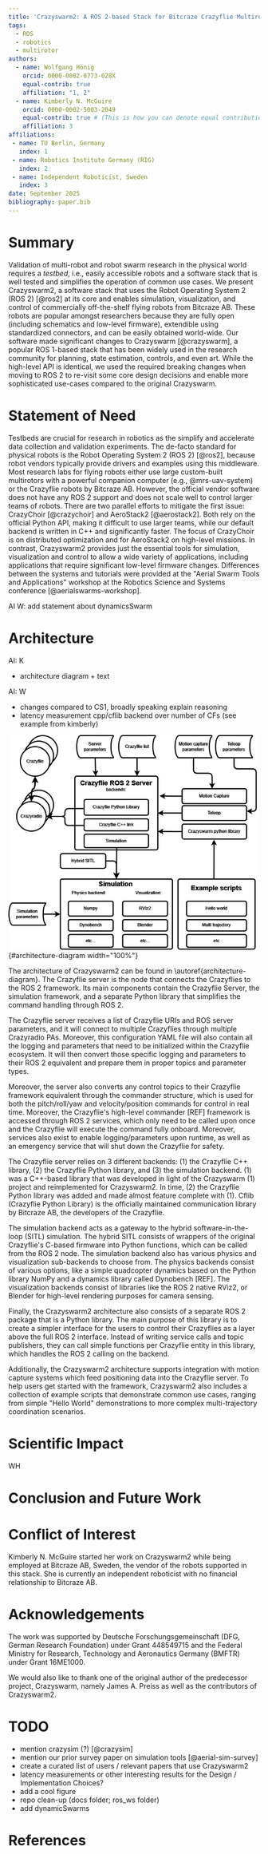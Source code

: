 ```yaml
---
title: 'Crazyswarm2: A ROS 2-based Stack for Bitcraze Crazyflie Multirotor Robots'
tags:
  - ROS
  - robotics
  - multirotor
authors:
  - name: Wolfgang Hönig
    orcid: 0000-0002-0773-028X
    equal-contrib: true
    affiliation: "1, 2"
  - name: Kimberly N. McGuire 
    orcid: 0000-0002-5003-2049
    equal-contrib: true # (This is how you can denote equal contributions between multiple authors)
    affiliation: 3
affiliations:
 - name: TU Berlin, Germany
   index: 1
 - name: Robotics Institute Germany (RIG)
   index: 2
 - name: Independent Roboticist, Sweden
   index: 3
date: September 2025
bibliography: paper.bib
---
```


<!-- Compile using:

docker run --rm --volume $PWD:/data --user $(id -u):$(id -g) --env JOURNAL=joss openjournals/inara
-->

<!-- Relevant JOSS example papers:

- https://joss.theoj.org/papers/10.21105/joss.07481
- https://joss.theoj.org/papers/10.21105/joss.07473
- https://joss.theoj.org/papers/10.21105/joss.06771
- https://joss.theoj.org/papers/10.21105/joss.05647
-->

# Summary

Validation of multi-robot and robot swarm research in the physical world requires a *testbed*, i.e., easily accessible robots and a software stack that is well tested and simplifies the operation of common use cases.
We present Crazyswarm2, a software stack that uses the Robot Operating System 2 (ROS 2) [@ros2] at its core and enables simulation, visualization, and control of commercially off-the-shelf flying robots from Bitcraze AB.
These robots are popular amongst researchers because they are fully open (including schematics and low-level firmware), extendible using standardized connectors, and can be easily obtained world-wide.
Our software made significant changes to Crazyswarm [@crazyswarm], a popular ROS 1-based stack that has been widely used in the research community for planning, state estimation, controls, and even art.
While the high-level API is identical, we used the required breaking changes when moving to ROS 2 to re-visit some core design decisions and enable more sophisticated use-cases compared to the original Crazyswarm.

# Statement of Need

Testbeds are crucial for research in robotics as the simplify and accelerate data collection and validation experiments.
The de-facto standard for physical robots is the Robot Operating System 2 (ROS 2) [@ros2], because robot vendors typically provide drivers and examples using this middleware. 
Most research labs for flying robots either use large custom-built multirotors with a powerful companion computer (e.g., @mrs-uav-system) or the Crazyflie robots by Bitcraze AB.
However, the official vendor software does not have any ROS 2 support and does not scale well to control larger teams of robots.
There are two parallel efforts to mitigate the first issue: CrazyChoir [@crazychoir] and AeroStack2 [@aerostack2]. Both rely on the official Python API, making it difficult to use larger teams, while our default backend is written in C++ and significantly faster. The focus of CrazyChoir is on distributed optimization and for AeroStack2 on high-level missions. In contrast, Crazyswarm2 provides just the essential tools for simulation, visualization and control to allow a wide variety of applications, including applications that require significant low-level firmware changes. Differences between the systems and tutorials were provided at the "Aerial Swarm Tools and Applications" workshop at the Robotics Science and Systems conference [@aerialswarms-workshop].

AI W: add statement about dynamicsSwarm

<!-- # Design and Implementation Choices -->
# Architecture


<!-- optional, but might be interesting and is something that the RobotDART paper has -->

AI: K
  - architecture diagram + text

AI: W
  - changes compared to CS1, broadly speaking explain reasoning
  - latency measurement cpp/cflib backend over number of CFs (see example from kimberly)


![Architecture of Crazyswarm2](architecture.png){#architecture-diagram width="100%"}

The architecture of Crazyswarm2 can be found in \autoref{architecture-diagram}. The Crazyflie server is the node that connects the Crazyflies to the ROS 2 framework. Its main components contain the Crazyflie Server, the simulation framework, and a separate Python library that simplifies the command handling through ROS 2.

The Crazyflie server receives a list of Crazyflie URIs and ROS server parameters, and it will connect to multiple Crazyflies through multiple Crazyradio PAs. Moreover, this configuration YAML file will also contain all the logging and parameters that need to be initialized within the Crazyflie ecosystem. It will then convert those specific logging and parameters to their ROS 2 equivalent and prepare them in proper topics and parameter types.

Moreover, the server also converts any control topics to their Crazyflie framework equivalent through the commander structure, which is used for both the pitch/roll/yaw and velocity/position commands for control in real time. Moreover, the Crazyflie's high-level commander [REF] framework is accessed through ROS 2 services, which only need to be called upon once and the Crazyflie will execute the command fully onboard. Moreover, services also exist to enable logging/parameters upon runtime, as well as an emergency service that will shut down the Crazyflie for safety.

The Crazyflie server relies on 3 different backends: (1) the Crazyflie C++ library, (2) the Crazyflie Python library, and (3) the simulation backend. (1) was a C++-based library that was developed in light of the Crazyswarm (1) project and reimplemented for Crazyswarm2. In time, (2) the Crazyflie Python library was added and made almost feature complete with (1). Cflib (Crazyflie Python Library) is the officially maintained communication library by Bitcraze AB, the developers of the Crazyflie.

The simulation backend acts as a gateway to the hybrid software-in-the-loop (SITL) simulation. The hybrid SITL consists of wrappers of the original Crazyflie's C-based firmware into Python functions, which can be called from the ROS 2 node. The simulation backend also has various physics and visualization sub-backends to choose from. The physics backends consist of various options, like a simple quadcopter dynamics based on the Python library NumPy and a dynamics library called Dynobench [REF]. The visualization backends consist of libraries like the ROS 2 native RViz2, or Blender for high-level rendering purposes for camera sensing.

Finally, the Crazyswarm2 architecture also consists of a separate ROS 2 package that is a Python library. The main purpose of this library is to create a simpler interface for the users to control their Crazyflies as a layer above the full ROS 2 interface. Instead of writing service calls and topic publishers, they can call simple functions per Crazyflie entity in this library, which handles the ROS 2 calling on the backend.

Additionally, the Crazyswarm2 architecture supports integration with motion capture systems which feed positioning data into the Crazyflie server. To help users get started with the framework, Crazyswarm2 also includes a collection of example scripts that demonstrate common use cases, ranging from simple "Hello World" demonstrations to more complex multi-trajectory coordination scenarios.



# Scientific Impact

<!-- optional, perhaps better suited to integrate into the statement of need? Essentially, we want to already list "users" here -->

WH

# Conclusion and Future Work

# Conflict of Interest

Kimberly N. McGuire started her work on Crazyswarm2 while being employed at Bitcraze AB, Sweden, the vendor of the robots supported in this stack. She is currently an independent roboticist with no financial relationship to Bitcraze AB.

# Acknowledgements

The work was supported by Deutsche Forschungsgemeinschaft (DFG, German Research Foundation) under Grant 448549715 and the Federal Ministry for Research, Technology and Aeronautics Germany (BMFTR) under Grant 16ME1000.

We would also like to thank one of the original author of the predecessor project, Crazyswarm, namely James A. Preiss as well as the contributors of Crazyswarm2.

# TODO

- mention crazysim (?) [@crazysim]
- mention our prior survey paper on simulation tools [@aerial-sim-survey]
- create a curated list of users / relevant papers that use Crazyswarm2
- latency measurements or other interesting results for the Design / Implementation Choices?
- add a cool figure
- repo clean-up (docs folder; ros_ws folder)
- add dynamicSwarms

# References